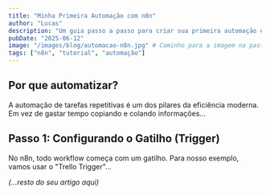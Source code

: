 ```yaml
---
title: "Minha Primeira Automação com n8n"
author: "Lucas"
description: "Um guia passo a passo para criar sua primeira automação e integrar o Trello com o Gmail."
pubDate: "2025-06-12"
image: "/images/blog/automacao-n8n.jpg" # Caminho para a imagem na pasta public/
tags: ["n8n", "tutorial", "automação"]
---
```


## Por que automatizar?

A automação de tarefas repetitivas é um dos pilares da eficiência moderna. Em vez de gastar tempo copiando e colando informações...

## Passo 1: Configurando o Gatilho (Trigger)

No n8n, todo workflow começa com um gatilho. Para nosso exemplo, vamos usar o "Trello Trigger"...

*(...resto do seu artigo aqui)*